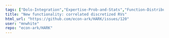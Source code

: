 ```yaml
---
tags: ["Dolo-Integration","Expertise-Prob-and-Stats","Function-Distributions","economics","help-wanted"]
title: "New functionality: correlated discretized RVs"
html_url: "https://github.com/econ-ark/HARK/issues/120"
user: "mnwhite"
repo: "econ-ark/HARK"
---
```


